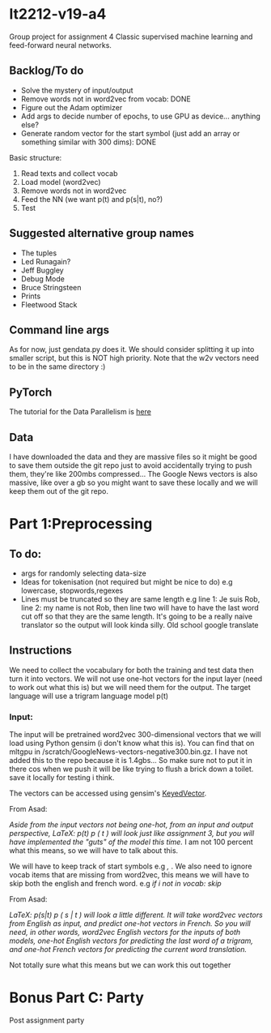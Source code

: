 # lt2212-v19-a4
Group project for assignment 4
Classic supervised machine learning and feed-forward neural networks.

## Backlog/To do
* Solve the mystery of input/output
* Remove words not in word2vec from vocab: DONE
* Figure out the Adam optimizer
* Add args to decide number of epochs, to use GPU as device... anything else?
* Generate random vector for the start symbol (just add an array or something similar with 300 dims): DONE

Basic structure:
1. Read texts and collect vocab
2. Load model (word2vec)
3. Remove words not in word2vec
4. Feed the NN (we want p(t) and p(s|t), no?)
5. Test

## Suggested alternative group names 
* The tuples
* Led Runagain?
* Jeff Buggley
* Debug Mode 
* Bruce Stringsteen
* Prints
* Fleetwood Stack

## Command line args
As for now, just gendata.py does it. We should consider splitting it up into smaller script, but this is NOT high priority.
Note that the w2v vectors need to be in the same directory :)

## PyTorch 
The tutorial for the Data Parallelism is [here](https://pytorch.org/tutorials/beginner/deep_learning_60min_blitz.html)

## Data 
I have downloaded the data and they are massive files so it might be good to save them outside the git repo just to avoid accidentally trying to push them, they're like 200mbs compressed... 
The Google News vectors is also massive, like over a gb so you might want to save these locally and we will keep them out of the git repo. 

# Part 1:Preprocessing 

## To do:
* args for randomly selecting data-size
* Ideas for tokenisation (not required but might be nice to do) e.g lowercase, stopwords,regexes
* Lines must be truncated so they are same length e.g line 1: Je suis Rob, line 2: my name is not Rob, then line two will have to have the last word cut off so that they are the same length. It's going to be a really naive translator so the output will look kinda silly. Old school google translate


## Instructions
We need to collect the vocabulary for both the training and test data then turn it into vectors. We will not use one-hot vectors for the input layer (need to work out what this is) but we will need them for the output. The target language will use a trigram language model p(t)

### Input:
The input will be pretrained word2vec 300-dimensional vectors that we will load using Python gensim (i don't know what this is). You can find that on mltgpu in /scratch/GoogleNews-vectors-negative300.bin.gz. I have not added this to the repo because it is 1.4gbs... So make sure not to put it in there cos when we push it will be like trying to flush a brick down a toilet. save it locally for testing i think. 

The vectors can be accessed using gensim's [KeyedVector](https://www.pydoc.io/pypi/gensim-3.2.0/autoapi/models/keyedvectors/index.html).

From Asad: 

*Aside from the input vectors not being one-hot, from an input and output perspective, LaTeX: p(t) p ( t )  will look just like assignment 3, but you will have implemented the "guts" of the model this time.* I am not 100 percent what this means, so we will have to talk about this. 

We will have to keep track of start symbols e.g _<start>, <end>_. We also need to ignore vocab items that are missing from word2vec, this means we will have to skip both the english and french word. e.g *if i not in vocab: skip*
  
From Asad:

*LaTeX: p(s|t) p ( s | t )  will look a little different. It will take word2vec vectors from English as input, and predict one-hot vectors in French. So you will need, in other words, word2vec English vectors for the inputs of both models, one-hot English vectors for predicting the last word of a trigram, and one-hot French vectors for predicting the current word translation.*

Not totally sure what this means but we can work this out together

# Bonus Part C: Party
Post assignment party 


